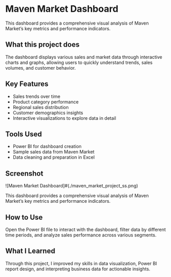 # Maven Market Dashboard

This dashboard provides a comprehensive visual analysis of Maven Market’s key metrics and performance indicators.

## What this project does  
The dashboard displays various sales and market data through interactive charts and graphs, allowing users to quickly understand trends, sales volumes, and customer behavior.

## Key Features  
- Sales trends over time  
- Product category performance  
- Regional sales distribution  
- Customer demographics insights  
- Interactive visualizations to explore data in detail

## Tools Used  
- Power BI for dashboard creation  
- Sample sales data from Maven Market  
- Data cleaning and preparation in Excel

## Screenshot  
![Maven Market Dashboard]#(./maven_market_project_ss.png)

This dashboard provides a comprehensive visual analysis of Maven Market’s key metrics and performance indicators.

## How to Use  
Open the Power BI file to interact with the dashboard, filter data by different time periods, and analyze sales performance across various segments.

## What I Learned  
Through this project, I improved my skills in data visualization, Power BI report design, and interpreting business data for actionable insights.




